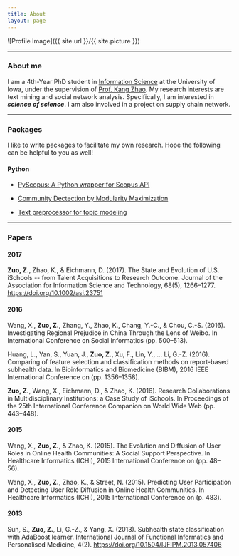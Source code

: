 ```yaml
---
title: About
layout: page
---
```

![Profile Image]({{ site.url }}/{{ site.picture }})

---
### About me 
I am a 4th-Year PhD student in [Information Science](https://informatics.uiowa.edu/) at the University of Iowa, under the supervision of [Prof. Kang Zhao](https://www.biz.uiowa.edu/faculty/kangzhao/). My research interests are text mining and social network analysis. Specifically, I am interested in ___science of science___. I am also involved in a project on supply chain network.

---
### Packages 
I like to write packages to facilitate my own research. Hope the following can be helpful to you as well!

#### Python

- [PyScopus: A Python wrapper for Scopus API](http://zhiyzuo.github.io/python-scopus/)

- [Community Dectection by Modularity Maximization](https://zhiyzuo.github.io/python-modularity-maximization/)

- [Text preprocessor for topic modeling](https://github.com/zhiyzuo/python-topic-model-preprocessor/blob/master/quick-start.ipynb)

---
### Papers

#### 2017
__Zuo, Z.__, Zhao, K., & Eichmann, D. (2017). The State and Evolution of U.S. iSchools -- from Talent Acquisitions to Research Outcome. Journal of the Association for Information Science and Technology, 68(5), 1266–1277. https://doi.org/10.1002/asi.23751


#### 2016
Wang, X., __Zuo, Z.__, Zhang, Y., Zhao, K., Chang, Y.-C., & Chou, C.-S. (2016). Investigating Regional Prejudice in China Through the Lens of Weibo. In International Conference on Social Informatics (pp. 500–513).

Huang, L., Yan, S., Yuan, J., __Zuo, Z.__, Xu, F., Lin, Y., … Li, G.-Z. (2016). Comparing of feature selection and classification methods on report-based subhealth data. In Bioinformatics and Biomedicine (BIBM), 2016 IEEE International Conference on (pp. 1356–1358).

__Zuo, Z.__, Wang, X., Eichmann, D., & Zhao, K. (2016). Research Collaborations in Multidisciplinary Institutions: a Case Study of iSchools. In Proceedings of the 25th International Conference Companion on World Wide Web (pp. 443–448).

#### 2015
Wang, X., __Zuo, Z.__, & Zhao, K. (2015). The Evolution and Diffusion of User Roles in Online Health Communities: A Social Support Perspective. In Healthcare Informatics (ICHI), 2015 International Conference on (pp. 48–56).

Wang, X., __Zuo, Z.__, Zhao, K., & Street, N. (2015). Predicting User Participation and Detecting User Role Diffusion in Online Health Communities. In Healthcare Informatics (ICHI), 2015 International Conference on (p. 483).

#### 2013
Sun, S., __Zuo, Z.__, Li, G.-Z., & Yang, X. (2013). Subhealth state classification with AdaBoost learner. International Journal of Functional Informatics and Personalised Medicine, 4(2). https://doi.org/10.1504/IJFIPM.2013.057406
